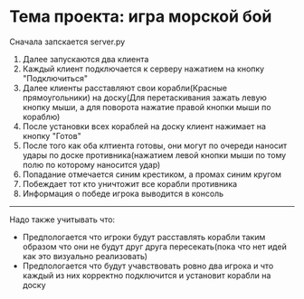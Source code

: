 # Тема проекта: игра морской бой
Сначала запскается server.py
1. Далее запускаются два клиента
2. Каждый клиент подключается к серверу нажатием на кнопку "Подключиться"
3. Далее клиенты расставляют свои корабли(Красные прямоугольники) на доску(Для перетаскивания зажать левую кнопку мыши, а для поворота нажатие правой кнопки мыши по кораблю)
4. После установки всех кораблей на доску клиент нажимает на кнопку "Готов"
5. После того как оба клтиента готовы, они могут по очереди наносит удары по доске противника(нажатием левой кнопки мыши по тому полю по которому наносится удар)
6. Попадание отмечается синим крестиком, а промах синим кругом
7. Побеждает тот кто уничтожит все корабли противника
8. Информация о победе игрока выводится в консоль
***
Надо также учитывать что:
* Предпологается что игроки будут расставлять корабли таким образом что они не будут друг друга пересекать(пока что нет идей как это визуально реализовать)
* Предпологается что будут учавствовать ровно два игрока и что каждый из них корректно подключится и установит корабли на доску
